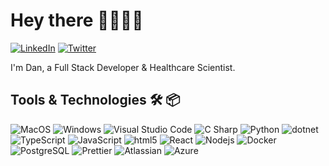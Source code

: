 # Hey there 👋👨🏻‍💻

  <a href="https://linkedin.com/in/dan-bowdrey-roberts" target=_blank> 
    <img alt="LinkedIn" src="https://img.shields.io/badge/-LinkedIn-white?style=flat-square&logo=linkedin&logoColor=blue" /></a>
  <a href="https://twitter.com/DanBowdrey" target=_blank>
  <img alt="Twitter" src="https://img.shields.io/badge/-@DanBowdrey-1D9BF0?style=&logo=twitter&logoColor=white" /></a>

I'm Dan, a Full Stack Developer & Healthcare Scientist.

## Tools & Technologies 🛠 📦
<p>
  <img alt="MacOS" src="https://img.shields.io/badge/-MacOS-2c89e6?label=OS&?style=flat&logo=apple&logoColor=white" />
  <img alt="Windows" src="https://img.shields.io/badge/-Windows-2c89e6?label=OS&?style=flat&logo=microsoft&logoColor=white" />
  <img alt="Visual Studio Code" src="https://img.shields.io/badge/-VS%20Code-2c89e6?label=Editor&?style=flat&logo=visual-studio-code&logoColor=white" />
  <img alt="C Sharp" src="https://img.shields.io/badge/-C%23-2c89e6?label=Code&?style=flat&logo=c-sharp&logoColor=white" />
  <img alt="Python" src="https://img.shields.io/badge/-Python-2c89e6?label=Code&?style=flat&logo=python&logoColor=yellow" />
  <img alt="dotnet" src="https://img.shields.io/badge/-.NET-2c89e6?label=Code&?style=flat&logo=.net&logoColor=white" />
  <img alt="TypeScript" src="https://img.shields.io/badge/-TypeScript-2c89e6?label=Code&?style=flat&logo=typescript&logoColor=white" />
  <img alt="JavaScript" src="https://img.shields.io/badge/-JavaScript-2c89e6?label=Code&?style=flat&logo=javascript&logoColor=yellow" />
  <img alt="html5" src="https://img.shields.io/badge/-HTML5-2c89e6?label=Code&?style=flat&logo=html5&logoColor=E44D25" />
  <img alt="React" src="https://img.shields.io/badge/-React-2c89e6?label=Code&?style=flat&logo=react&logoColor=62DAFB" />
  <img alt="Nodejs" src="https://img.shields.io/badge/-Nodejs-2c89e6?label=Code&?style=flat&logo=Node.js&logoColor=6FA560" />
  <img alt="Docker" src="https://img.shields.io/badge/-Docker-2c89e6?label=Tools&?style=flat&logo=docker&logoColor=2396ED" />
  <img alt="PostgreSQL" src="https://img.shields.io/badge/-PostgreSQL-2c89e6?label=Tools&?style=flat&logo=PostgreSQL&logoColor=white" />
  <img alt="Prettier" src="https://img.shields.io/badge/-Prettier-2c89e6?label=Tools&?style=flat&logo=prettier&logoColor=F8BC45" />
  <img alt="Atlassian" src="https://img.shields.io/badge/-Atlassian-2c89e6?label=Tools&?style=flat&logo=Atlassian&logoColor=white" />
  <img alt="Azure" src="https://img.shields.io/badge/-Azure-2c89e6?label=Cloud&?style=flat&logo=microsoft-azure&logoColor=35B3E4" />
  </p>
